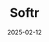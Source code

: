 ---  
layout: startup_page  
title: "Softr"  
id: "softr.io"  
permalink: "/softrsoftr.io02122025/"  
website: "https://www.softr.io/"  
funding_round: "Series A"  
funding_amount: "$13.5M"  
investors: "FirstMark Capital"  
about: "Softr provides a no-code app builder that allows users to build internal tools and client portals. It allows users to connect to various databases, including Google Sheets, Notion, PostgreSQL, MySQL, and MariaDB. The platform offers predefined blocks and AI features to help users create applications, with a focus on ease of use for non-developers."  
markets: "No-Code, SaaS"  
hq: "Berlin, Germany"  
founded_year: ""  
linkedin: ""  
twitter: ""  
instagram: ""  
facebook: ""  
crunchbase: ""  
pitchbook: ""  

date_display: "12-Feb-2025"  
date: "2025-02-12"

# SEO Optimization  
meta_title: "Softr - Series A Funding ($13.5M)"  
meta_description: "Softr, Softr provides a no-code app builder that allows users to build internal tools and client portals. It allows users to connect to various databases, in..."  
meta_keywords: "Softr, No-Code, SaaS, Series A funding"  
canonical_url: "https://startup.projectstartups.com/softrsoftr.io02122025/"  
---